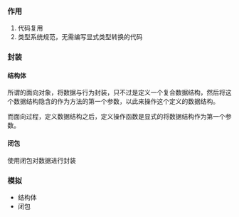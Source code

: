 ### 作用

1. 代码复用
2. 类型系统规范，无需编写显式类型转换的代码

### 封装

#### 结构体

所谓的面向对象，将数据与行为封装，只不过是定义一个复合数据结构，然后将这个数据结构隐含的作为方法的第一个参数，以此来操作这个定义的数据结构。

而面向过程，定义数据结构之后，定义操作函数是显式的将数据结构作为第一个参数。

#### 闭包

使用闭包对数据进行封装

### 模拟

* 结构体
* 闭包
